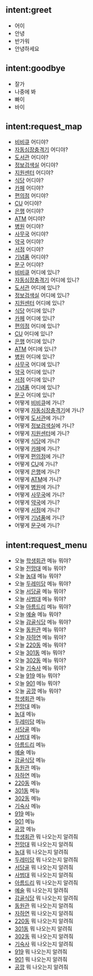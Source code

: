 ## intent:greet
  - 어이
  - 안녕
  - 반가워
  - 안녕하세요

## intent:goodbye
  - 잘가
  - 나중에 봐
  - 빠이
  - 바이

## intent:request_map
  - [비비큐](place) 어디야?
  - [자동심장충격기](place) 어디야?
  - [도서관](place) 어디야?
  - [정보검색실](place) 어디야?
  - [지원센터](place) 어디야?
  - [식당](place) 어디야?
  - [카페](place) 어디야?
  - [편의점](place) 어디야?
  - [CU](place) 어디야?
  - [은행](place) 어디야?
  - [ATM](place) 어디야?
  - [병원](place) 어디야?
  - [사무국](place) 어디야?
  - [약국](place) 어디야?
  - [서점](place) 어디야?
  - [기념품](place) 어디야?
  - [문구](place) 어디야?
  - [비비큐](place) 어디에 있니?
  - [자동심장충격기](place) 어디에 있니?
  - [도서관](place) 어디에 있니?
  - [정보검색실](place) 어디에 있니?
  - [지원센터](place) 어디에 있니?
  - [식당](place) 어디에 있니?
  - [카페](place) 어디에 있니?
  - [편의점](place) 어디에 있니?
  - [CU](place) 어디에 있니?
  - [은행](place) 어디에 있니?
  - [ATM](place) 어디에 있니?
  - [병원](place) 어디에 있니?
  - [사무국](place) 어디에 있니?
  - [약국](place) 어디에 있니?
  - [서점](place) 어디에 있니?
  - [기념품](place) 어디에 있니?
  - [문구](place) 어디에 있니?
  - 어떻게 [비비큐](place)에 가니?
  - 어떻게 [자동심장충격기](place)에 가니?
  - 어떻게 [도서관](place)에 가니?
  - 어떻게 [정보검색실](place)에 가니?
  - 어떻게 [지원센터](place)에 가니?
  - 어떻게 [식당](place)에 가니?
  - 어떻게 [카페](place)에 가니?
  - 어떻게 [편의점](place)에 가니?
  - 어떻게 [CU](place)에 가니?
  - 어떻게 [은행](place)에 가니?
  - 어떻게 [ATM](place)에 가니?
  - 어떻게 [병원](place)에 가니?
  - 어떻게 [사무국](place)에 가니?
  - 어떻게 [약국](place)에 가니?
  - 어떻게 [서점](place)에 가니?
  - 어떻게 [기념품](place)에 가니?
  - 어떻게 [문구](place)에 가니?

## intent:request_menu
  - 오늘 [학생회관](meal) 메뉴 뭐야?
  - 오늘 [전망대](meal) 메뉴 뭐야?
  - 오늘 [농대](meal) 메뉴 뭐야?
  - 오늘 [두레미담](meal) 메뉴 뭐야?
  - 오늘 [서당골](meal) 메뉴 뭐야?
  - 오늘 [사범대](meal) 메뉴 뭐야?
  - 오늘 [아름드리](meal) 메뉴 뭐야?
  - 오늘 [예술](meal) 메뉴 뭐야?
  - 오늘 [감골식당](meal) 메뉴 뭐야?
  - 오늘 [동원관](meal) 메뉴 뭐야?
  - 오늘 [자하연](meal) 메뉴 뭐야?
  - 오늘 [220동](meal) 메뉴 뭐야?
  - 오늘 [301동](meal) 메뉴 뭐야?
  - 오늘 [302동](meal) 메뉴 뭐야?
  - 오늘 [기숙사](meal) 메뉴 뭐야?
  - 오늘 [919](meal) 메뉴 뭐야?
  - 오늘 [901](meal) 메뉴 뭐야?
  - 오늘 [공깡](meal) 메뉴 뭐야?
  - [학생회관](meal) 메뉴
  - [전망대](meal) 메뉴
  - [농대](meal) 메뉴
  - [두레미담](meal) 메뉴
  - [서당골](meal) 메뉴
  - [사범대](meal) 메뉴
  - [아름드리](meal) 메뉴
  - [예술](meal) 메뉴
  - [감골식당](meal) 메뉴
  - [동원관](meal) 메뉴
  - [자하연](meal) 메뉴
  - [220동](meal) 메뉴
  - [301동](meal) 메뉴
  - [302동](meal) 메뉴
  - [기숙사](meal) 메뉴
  - [919](meal) 메뉴
  - [901](meal) 메뉴
  - [공깡](meal) 메뉴
  - [학생회관](meal) 뭐 나오는지 알려줘
  - [전망대](meal) 뭐 나오는지 알려줘
  - [농대](meal) 뭐 나오는지 알려줘
  - [두레미담](meal) 뭐 나오는지 알려줘
  - [서당골](meal) 뭐 나오는지 알려줘
  - [사범대](meal) 뭐 나오는지 알려줘
  - [아름드리](meal) 뭐 나오는지 알려줘
  - [예술](meal) 뭐 나오는지 알려줘
  - [감골식당](meal) 뭐 나오는지 알려줘
  - [동원관](meal) 뭐 나오는지 알려줘
  - [자하연](meal) 뭐 나오는지 알려줘
  - [220동](meal) 뭐 나오는지 알려줘
  - [301동](meal) 뭐 나오는지 알려줘
  - [302동](meal) 뭐 나오는지 알려줘
  - [기숙사](meal) 뭐 나오는지 알려줘
  - [919](meal) 뭐 나오는지 알려줘
  - [901](meal) 뭐 나오는지 알려줘
  - [공깡](meal) 뭐 나오는지 알려줘

